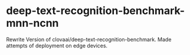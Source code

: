 # deep-text-recognition-benchmark-mnn-ncnn
Rewrite Version of clovaai/deep-text-recognition-benchmark. Made attempts of deployment on edge devices.
